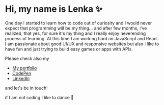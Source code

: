 # Hi, my name is Lenka :sparkles:

One day I started to learn how to code out of curiosity and I would never expect that programming will be my thing... and after few months, I've realized, that yes, for sure it's my thing and I really enjoy neverending process of learning. At this time I am working hard on JavaScript and React. 
I am passionate about good UI/UX and responsive websites but also I like to have fun and just trying to build easy games or apps with APIs. 

Please check also my 
- [My portfolio](https://lenka-f-portfolio.netlify.app/)
- [CodePen](https://codepen.io/LenkaPuf) 
- [LinkedIn](https://www.linkedin.com/in/lenkafuksova82878/)

and let's be in touch! 

if I am not coding I like to dance :dancer:
